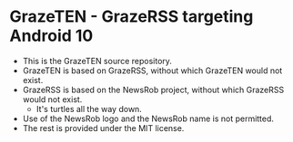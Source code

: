 # GrazeTEN - GrazeRSS targeting Android 10


* This is the GrazeTEN source repository.
* GrazeTEN is based on GrazeRSS, without which GrazeTEN would not exist.
* GrazeRSS is based on the NewsRob project, without which GrazeRSS would not exist.
  * It's turtles all the way down.
* Use of the NewsRob logo and the NewsRob name is not permitted.
* The rest is provided under the MIT license.

